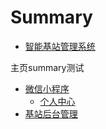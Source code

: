# Summary

* [智能基站管理系统](README.md)

主页summary测试


* [微信小程序](we_app/README.md)
  * [个人中心](we_app/account.md)
* [基站后台管理](web_app/README.md)